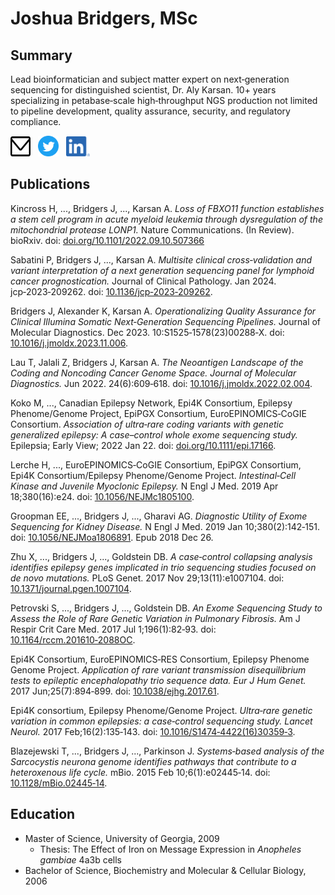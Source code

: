 # Joshua Bridgers, MSc

## Summary
Lead bioinformatician and subject matter expert on next‑generation sequencing for distinguished scientist, Dr. Aly Karsan. 10+ years specializing in petabase‑scale high‑throughput NGS production not limited to pipeline development, quality assurance, security, and regulatory compliance.


<a href="mailto:joshbridgers@gmail.com"><img src="https://github.com/joshbridgers/joshbridgers/blob/main/logos/email-icon.svg" alt="joshbridgers@gmail.com" title="joshbridgers@gmail.com" width="32" height="32"></a>&nbsp;&nbsp;
<a href="https://twitter.com/joshbridgers"><img src="https://github.com/joshbridgers/joshbridgers/blob/main/logos/Twitter_Social_Icon_Circle_Color.png" width="33" height="33" alt="@joshbridgers" title="@joshbridgers"></a>&nbsp;&nbsp;
<a href="https://ca.linkedin.com/in/joshbridgers"><img src="https://github.com/joshbridgers/joshbridgers/blob/main/logos/LI-In-Bug.png" alt="joshbridgers" title="joshbridgers" width="38" height="32"></a>

## Publications

Kincross H, ..., Bridgers J, ..., Karsan A. _Loss of FBXO11 function establishes a stem cell program in acute myeloid leukemia through dysregulation of the mitochondrial protease LONP1._ Nature Communications. (In Review). bioRxiv. doi: [doi.org/10.1101/2022.09.10.507366](https://doi.org/10.1101/2022.09.10.507366)

Sabatini P, Bridgers J, ..., Karsan A. _Multisite clinical cross‑validation and variant interpretation of a next generation sequencing panel for lymphoid cancer prognostication._ Journal of Clinical Pathology. Jan 2024. jcp‑2023‑209262. doi: [10.1136/jcp‑2023‑209262](https://doi.org/10.1136/jcp-2023-209262).

Bridgers J, Alexander K, Karsan A. _Operationalizing Quality Assurance for Clinical Illumina Somatic Next‑Generation Sequencing Pipelines._ Journal of Molecular Diagnostics. Dec 2023. 10:S1525‑1578(23)00288‑X. doi: [10.1016/j.jmoldx.2023.11.006](https://doi.org/10.1016/j.jmoldx.2023.11.006).

Lau T, Jalali Z, Bridgers J, Karsan A. _The Neoantigen Landscape of the Coding and Noncoding Cancer Genome Space. Journal of Molecular
Diagnostics._ Jun 2022. 24(6):609‑618. doi: [10.1016/j.jmoldx.2022.02.004](https://doi.org/10.1016/j.jmoldx.2022.02.004).

Koko M, ..., Canadian Epilepsy Network, Epi4K Consortium, Epilepsy Phenome/Genome Project, EpiPGX Consortium, EuroEPINOMICS‑CoGIE Consortium. _Association of ultra‑rare coding variants with genetic generalized epilepsy: A case–control whole exome sequencing study._ Epilepsia; Early View; 2022 Jan 22. doi: [doi.org/10.1111/epi.17166](https://doi.org/10.1111/epi.17166).

Lerche H, ..., EuroEPINOMICS‑CoGIE Consortium, EpiPGX Consortium, Epi4K Consortium/Epilepsy Phenome/Genome Project. _Intestinal‑Cell
Kinase and Juvenile Myoclonic Epilepsy._ N Engl J Med. 2019 Apr 18;380(16):e24. doi: [10.1056/NEJMc1805100](https://doi.org/10.1056/nejmc1805100). 

Groopman EE, ..., Bridgers J, ..., Gharavi AG. _Diagnostic Utility of Exome Sequencing for Kidney Disease._ N Engl J Med. 2019 Jan 10;380(2):142‑151. doi: [10.1056/NEJMoa1806891](https://doi.org/10.1056/nejmoa1806891). Epub 2018 Dec 26. 

Zhu X, ..., Bridgers J, ..., Goldstein DB. _A case‑control collapsing analysis identifies epilepsy genes implicated in trio sequencing studies focused on de novo mutations._ PLoS Genet. 2017 Nov 29;13(11):e1007104. doi: [10.1371/journal.pgen.1007104](https://doi.org/10.1371/journal.pgen.1007104).

Petrovski S, ..., Bridgers J, ..., Goldstein DB. _An Exome Sequencing Study to Assess the Role of Rare Genetic Variation in Pulmonary Fibrosis._ Am J Respir Crit Care Med. 2017 Jul 1;196(1):82‑93. doi: [10.1164/rccm.201610‑2088OC](https://doi.org/10.1164/rccm.201610-2088OC). 

Epi4K Consortium, EuroEPINOMICS‑RES Consortium, Epilepsy Phenome Genome Project. _Application of rare variant transmission disequilibrium tests to epileptic encephalopathy trio sequence data. Eur J Hum Genet._ 2017 Jun;25(7):894‑899. doi: [10.1038/ejhg.2017.61](https://doi.org/10.1038/ejhg.2017.61).

Epi4K consortium, Epilepsy Phenome/Genome Project. _Ultra‑rare genetic variation in common epilepsies: a case‑control sequencing study. Lancet Neurol._ 2017 Feb;16(2):135‑143. doi: [10.1016/S1474‑4422(16)30359‑3](https://doi.org/10.1016/s1474-4422(16)30359-3). 

Blazejewski T, ..., Bridgers J, ..., Parkinson J. _Systems‑based analysis of the Sarcocystis neurona genome identifies pathways that contribute to a heteroxenous life cycle._ mBio. 2015 Feb 10;6(1):e02445‑14. doi: [10.1128/mBio.02445‑14](https://doi.org/10.1128/mbio.02445-14). 

## Education
* Master of Science, University of Georgia, 2009
     - Thesis: The Effect of Iron on Message Expression in _Anopheles gambiae_ 4a3b cells
* Bachelor of Science, Biochemistry and Molecular & Cellular Biology, 2006
